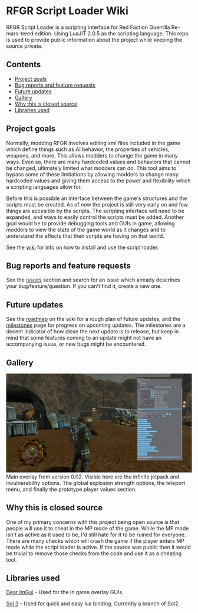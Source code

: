 # RFGR Script Loader Wiki
  RFGR Script Loader is a scripting interface for Red Faction Guerrilla Re-mars-tered edition. Using LuaJIT 2.0.5 as the scripting language. This repo is used to provide public information about the project while keeping the source private. 

## Contents
- [Project goals](https://github.com/Moneyl/RFGR-Script-Loader-Wiki#project-goals) 
- [Bug reports and feature requests](https://github.com/Moneyl/RFGR-Script-Loader-Wiki#bugs-and-feature-requests)
- [Future updates](https://github.com/Moneyl/RFGR-Script-Loader-Wiki#future-updates)
- [Gallery](https://github.com/Moneyl/RFGR-Script-Loader-Wiki#gallery) 
- [Why this is closed source](https://github.com/Moneyl/RFGR-Script-Loader-Wiki#why-this-is-closed-source)
- [Libraries used](https://github.com/Moneyl/RFGR-Script-Loader-Wiki#libraries-used)


## Project goals
  Normally, modding RFGR involves editing xml files included in the game which define things such as AI behavior, the properties of vehicles, weapons, and more. This allows modders to change the game in many ways. Even so, there are many hardcoded values and behaviors that cannot be changed, ultimately limited what modders can do. This tool aims to bypass some of these limitations by allowing modders to change many hardcoded values and giving them access to the power and flexibility which a scripting languages allow for.

  Before this is possible an interface between the game's structures and the scripts must be created. As of now the project is still very early on and few things are accesible by the scripts. The scripting interface will need to be expanded, and ways to easily control the scripts must be added. Another goal would be to provide debugging tools and GUIs in game, allowing modders to view the state of the game world as it changes and to understand the effects that their scripts are having on that world.

See the [wiki](https://github.com/Moneyl/RFGR-Script-Loader-Wiki/wiki) for info on how to install and use the script loader.

## Bug reports and feature requests
See the [issues](https://github.com/Moneyl/RFGR-Script-Loader-Wiki/issues) section and search for an issue which already describes your bug/feature/question. If you can't find it, create a new one.

## Future updates
See the [roadmap](https://github.com/Moneyl/RFGR-Script-Loader-Wiki/wiki/Roadmap) on the wiki for a rough plan of future updates, and the [milestones](https://github.com/Moneyl/RFGR-Script-Loader-Wiki/milestones) page for progress on upcoming updates. The milestones are a decent indicator of how close the next update is to release, but keep in mind that some features coming to an update might not have an accompanying issue, or new bugs might be encountered. 

## Gallery
![alt text](https://github.com/Moneyl/RFGR-Script-Loader-Wiki/blob/master/Images/0.02%20Main%20Overlay.jpg?raw=true "Main overlay example from 0.02")
Main overlay from version 0.02. Visible here are the infinite jetpack and invulnerability options. The global explosion strength options, the teleport menu, and finally the prototype player values section.

## Why this is closed source
  One of my primary concerns with this project being open source is that people will use it to cheat in the MP mode of the game. While the MP mode isn't as active as it used to be, I'd still hate for it to be ruined for everyone. There are many checks which will crash the game if the player enters MP mode while the script loader is active. If the source was public then it would be trivial to remove those checks from the code and use it as a cheating tool.
  
## Libraries used
[Dear ImGui](https://github.com/ocornut/imgui) - Used for the in game overlay GUIs.

[Sol 3](https://github.com/ThePhD/sol2/tree/sol3) - Used for quick and easy lua binding. Currently a branch of Sol2.
